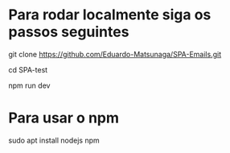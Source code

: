 # Para rodar localmente siga os passos seguintes

git clone https://github.com/Eduardo-Matsunaga/SPA-Emails.git

cd SPA-test

npm run dev 

# Para usar o npm 

sudo apt install nodejs npm

